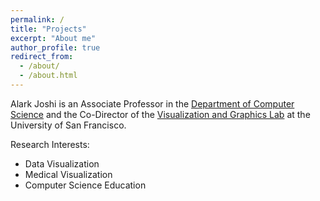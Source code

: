 ```yaml
---
permalink: /
title: "Projects"
excerpt: "About me"
author_profile: true
redirect_from: 
  - /about/
  - /about.html
---
```



Alark Joshi is an Associate Professor in the [Department of Computer Science](https://www.cs.usfca.edu/) and the Co-Director of the [Visualization and Graphics Lab](https://vgl.cs.usfca.edu) at the University of San Francisco.  

Research Interests: 

* Data Visualization 
* Medical Visualization 
* Computer Science Education 
